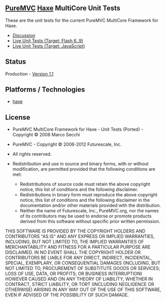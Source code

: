 ## [PureMVC](http://puremvc.github.com/) [Haxe](https://github.com/PureMVC/puremvc-haxe-multicore-framework/wiki) MultiCore Unit Tests
These are the unit tests for the current PureMVC MultiCore Framework for Haxe.

* [Discussion](http://forums.puremvc.org/index.php?topic=931.msg4265)
* [Live Unit Tests (Target: Flash 6..9)](http://darkstar.puremvc.org/content_header.html?url=http://puremvc.org/pages/demos/Haxe/MultiCore_UnitTests/indexFl.html&desc=PureMVC%20Haxe%20MultiCore%20Unit%20Tests%20Target:%20Flash)
* [Live Unit Tests (Target: JavaScript)](http://darkstar.puremvc.org/content_header.html?url=http://puremvc.org/pages/demos/Haxe/MultiCore_UnitTests/indexJs.html&desc=PureMVC%20Haxe%20MultiCore%20Unit%20Tests%20Target:%20JavaScript)

## Status
Production - [Version 1.1](https://github.com/PureMVC/puremvc-haxe-multicore-unittests/blob/master/VERSION)

## Platforms / Technologies
* [haxe](http://en.wikipedia.org/wiki/haxe)

## License
* PureMVC MultiCore Framework for Haxe - Unit Tests (Ported) - Copyright © 2008 Marco Secchi
* PureMVC - Copyright © 2006-2012 Futurescale, Inc.
* All rights reserved.

* Redistribution and use in source and binary forms, with or without modification, are permitted provided that the following conditions are met:

  * Redistributions of source code must retain the above copyright notice, this list of conditions and the following disclaimer.
  * Redistributions in binary form must reproduce the above copyright notice, this list of conditions and the following disclaimer in the documentation and/or other materials provided with the distribution.
  * Neither the name of Futurescale, Inc., PureMVC.org, nor the names of its contributors may be used to endorse or promote products derived from this software without specific prior written permission.

THIS SOFTWARE IS PROVIDED BY THE COPYRIGHT HOLDERS AND CONTRIBUTORS "AS IS" AND ANY EXPRESS OR IMPLIED WARRANTIES, INCLUDING, BUT NOT LIMITED TO, THE IMPLIED WARRANTIES OF MERCHANTABILITY AND FITNESS FOR A PARTICULAR PURPOSE ARE DISCLAIMED. IN NO EVENT SHALL THE COPYRIGHT HOLDER OR CONTRIBUTORS BE LIABLE FOR ANY DIRECT, INDIRECT, INCIDENTAL, SPECIAL, EXEMPLARY, OR CONSEQUENTIAL DAMAGES (INCLUDING, BUT NOT LIMITED TO, PROCUREMENT OF SUBSTITUTE GOODS OR SERVICES; LOSS OF USE, DATA, OR PROFITS; OR BUSINESS INTERRUPTION) HOWEVER CAUSED AND ON ANY THEORY OF LIABILITY, WHETHER IN CONTRACT, STRICT LIABILITY, OR TORT (INCLUDING NEGLIGENCE OR OTHERWISE) ARISING IN ANY WAY OUT OF THE USE OF THIS SOFTWARE, EVEN IF ADVISED OF THE POSSIBILITY OF SUCH DAMAGE.

